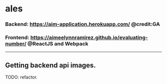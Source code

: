 # ales
 ### Backend: https://aim-application.herokuapp.com/  @credit:GA
 ### Frontend: https://aimeelynnramirez.github.io/evaluating-number/  @ReactJS and Webpack
 -----------------------------------------
 Getting backend api images.
 -----------------------------------------
 TODO:
 refactor.
